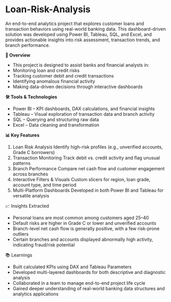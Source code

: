 # Loan-Risk-Analysis

An end-to-end analytics project that explores customer loans and transaction behaviors using real-world banking data. This dashboard-driven solution was developed using Power BI, Tableau, SQL, and Excel, and provides actionable insights into risk assessment, transaction trends, and branch performance.

**📌 Overview**
- This project is designed to assist banks and financial analysts in:
- Monitoring loan and credit risks
- Tracking customer debit and credit transactions
- Identifying anomalous financial activity
- Making data-driven decisions through interactive dashboards

**🛠️ Tools & Technologies**

- Power BI – KPI dashboards, DAX calculations, and financial insights
- Tableau – Visual exploration of transaction data and branch activity
- SQL – Querying and structuring raw data
- Excel – Data cleaning and transformation

**📊 Key Features**
1. Loan Risk Analysis
Identify high-risk profiles (e.g., unverified accounts, Grade C borrowers)
2. Transaction Monitoring
Track debit vs. credit activity and flag unusual patterns
3. Branch Performance
Compare net cash flow and customer engagement across branches
4. Interactive Filters & Visuals
Custom slicers for region, loan grade, account type, and time period
5. Multi-Platform Dashboards
Developed in both Power BI and Tableau for versatile analysis

📈 Insights Extracted
- Personal loans are most common among customers aged 25–40
- Default risks are higher in Grade C or lower and unverified accounts
- Branch-level net cash flow is generally positive, with a few risk-prone outliers
- Certain branches and accounts displayed abnormally high activity, indicating fraud/risk potential

📚 Learnings
- Built calculated KPIs using DAX and Tableau Parameters
- Developed multi-layered dashboards for both descriptive and diagnostic analysis
- Collaborated in a team to manage end-to-end project life cycle
- Gained deeper understanding of real-world banking data structures and analytics applications
